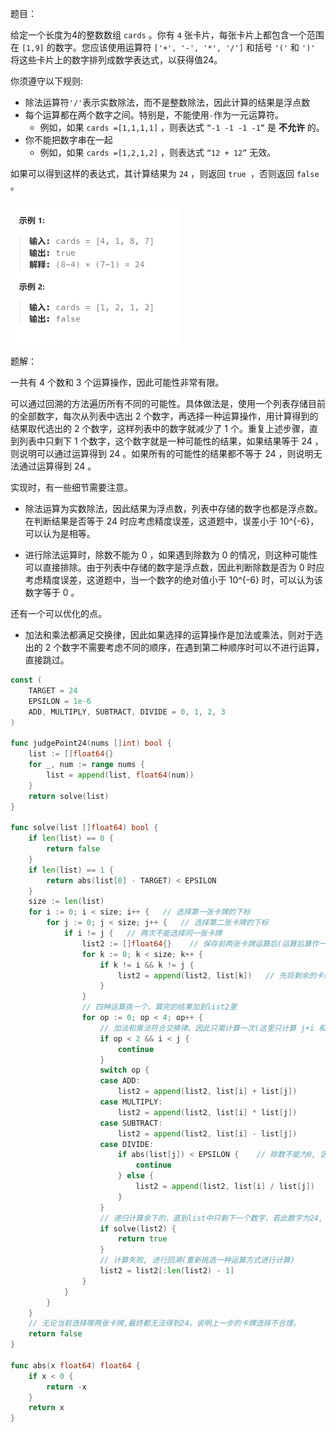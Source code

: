 题目：

给定一个长度为4的整数数组 `cards` 。你有 `4` 张卡片，每张卡片上都包含一个范围在 `[1,9]` 的数字。您应该使用运算符 `['+', '-', '*', '/']` 和括号 `'('` 和 `')'` 将这些卡片上的数字排列成数学表达式，以获得值24。

你须遵守以下规则:

- 除法运算符`'/'`表示实数除法，而不是整数除法，因此计算的结果是浮点数
- 每个运算都在两个数字之间。特别是，不能使用`-`作为一元运算符。
  - 例如，如果 `cards =[1,1,1,1]` ，则表达式 `“-1 -1 -1 -1”` 是 **不允许** 的。
- 你不能把数字串在一起
  - 例如，如果 `cards =[1,2,1,2]` ，则表达式 `“12 + 12”` 无效。

如果可以得到这样的表达式，其计算结果为 `24` ，则返回 `true `，否则返回 `false` 。

<img src="679.24点游戏.assets/image-20230923185618132.png" alt="image-20230923185618132" style="zoom:50%;" />

题解：

一共有 4  个数和 3 个运算操作，因此可能性非常有限。

可以通过回溯的方法遍历所有不同的可能性。具体做法是，使用一个列表存储目前的全部数字，每次从列表中选出 2 个数字，再选择一种运算操作，用计算得到的结果取代选出的 2 个数字，这样列表中的数字就减少了 1 个。重复上述步骤，直到列表中只剩下 1 个数字，这个数字就是一种可能性的结果，如果结果等于 24 ，则说明可以通过运算得到 24 。如果所有的可能性的结果都不等于 24 ，则说明无法通过运算得到 24 。

实现时，有一些细节需要注意。

- 除法运算为实数除法，因此结果为浮点数，列表中存储的数字也都是浮点数。在判断结果是否等于 24 时应考虑精度误差，这道题中，误差小于 10^{-6}，可以认为是相等。

- 进行除法运算时，除数不能为 0 ，如果遇到除数为 0 的情况，则这种可能性可以直接排除。由于列表中存储的数字是浮点数，因此判断除数是否为 0 时应考虑精度误差，这道题中，当一个数字的绝对值小于 10^{-6} 时，可以认为该数字等于 0 。


还有一个可以优化的点。

- 加法和乘法都满足交换律，因此如果选择的运算操作是加法或乘法，则对于选出的 2 个数字不需要考虑不同的顺序，在遇到第二种顺序时可以不进行运算，直接跳过。


```go
const (
    TARGET = 24
    EPSILON = 1e-6
    ADD, MULTIPLY, SUBTRACT, DIVIDE = 0, 1, 2, 3
)

func judgePoint24(nums []int) bool {
    list := []float64{}
    for _, num := range nums {
        list = append(list, float64(num))
    }
    return solve(list)
}

func solve(list []float64) bool {
    if len(list) == 0 {
        return false
    }
    if len(list) == 1 {
        return abs(list[0] - TARGET) < EPSILON
    }
    size := len(list)
    for i := 0; i < size; i++ {   // 选择第一张卡牌的下标
        for j := 0; j < size; j++ {   // 选择第二张卡牌的下标
            if i != j {   // 两次不能选择同一张卡牌
                list2 := []float64{}    // 保存前两张卡牌运算后(运算后算作一张)的剩余卡组
                for k := 0; k < size; k++ {
                    if k != i && k != j {
                        list2 = append(list2, list[k])   // 先将剩余的卡牌追加进来
                    }
                }
                // 四种运算挑一个，算完的结果加到list2里
                for op := 0; op < 4; op++ {
                    // 加法和乘法符合交换律。因此只需计算一次(这里只计算 j+i 和 j*i, 而不计算 i+j 和 i*j)
                    if op < 2 && i < j {
                        continue
                    }
                    switch op {
                    case ADD:
                        list2 = append(list2, list[i] + list[j])
                    case MULTIPLY:
                        list2 = append(list2, list[i] * list[j])
                    case SUBTRACT:
                        list2 = append(list2, list[i] - list[j])
                    case DIVIDE:
                        if abs(list[j]) < EPSILON {    // 除数不能为0, 因为是浮点数, 因此存在一个误差
                            continue
                        } else {
                            list2 = append(list2, list[i] / list[j])
                        }
                    }
                    // 递归计算余下的，直到list中只剩下一个数字，若此数字为24, 则会返回true
                    if solve(list2) {
                        return true
                    }
                    // 计算失败, 进行回溯(重新挑选一种运算方式进行计算)
                    list2 = list2[:len(list2) - 1]
                }
            }
        }
    }
    // 无论当前选择哪两张卡牌,最终都无法得到24。说明上一步的卡牌选择不合理。
    return false
}

func abs(x float64) float64 {
    if x < 0 {
        return -x
    }
    return x
}
```

